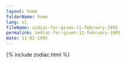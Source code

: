 ```yaml
---
layout: home
folderName: home
lang: nl
fileName: zodiac-for-given-11-february-1995
permalink: zodiac-for-given-11-february-1995
date: 11-02-1995
---
```

{% include zodiac.html %}

